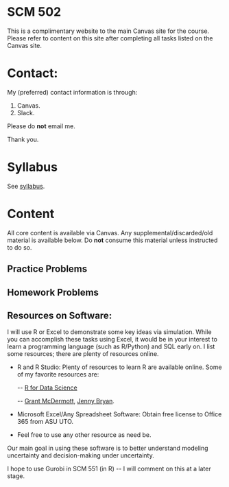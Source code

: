 # SCM 502

This is a complimentary website to the main Canvas site for the course. Please refer to content on this site after completing all tasks listed on the Canvas site. 

# Contact: 

My (preferred) contact information is through: 

1. Canvas. 
1. Slack.

Please do **not** email me. 

Thank you. 

# Syllabus
 
 See [syllabus](http://harishguda.me/teaching). 

# Content

All core content is available via Canvas. Any supplemental/discarded/old material is available below. Do **not** consume this material unless instructed to do so. 

## Practice Problems

## Homework Problems

## Resources on Software:

I will use R or Excel to demonstrate some key ideas via simulation. While you can accomplish these tasks using Excel, it would be in your interest to learn a programming language (such as R/Python) and SQL early on. I list some resources; there are plenty of resources online.

- R and R Studio: Plenty of resources to learn R are available online. Some of my favorite resources are:

    -- [R for Data Science](r4ds.had.co.nz)

    -- [Grant McDermott](https://github.com/uo-ec607), [Jenny Bryan](https://stat545.com/).

- Microsoft Excel/Any Spreadsheet Software: Obtain free license to Office 365 from ASU UTO.

- Feel free to use any other resource as need be.

Our main goal in using these software is to better understand modeling uncertainty and decision-making under uncertainty.

I hope to use Gurobi in SCM 551 (in R) -- I will comment on this at a later stage.
